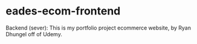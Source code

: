 # eades-ecom-frontend
Backend (sever): This is my portfolio project ecommerce website, by Ryan Dhungel off of Udemy.
